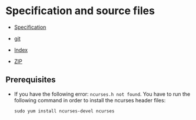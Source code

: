 # Specification and source files

* [Specification](http://cdn.cs50.net/2011/fall/psets/4/pset4.pdf)

* [git](http://cdn.cs50.net/2011/fall/psets/4/pset4.git/)
* [Index](http://cdn.cs50.net/2011/fall/psets/4/pset4/)
* [ZIP](http://cdn.cs50.net/2011/fall/psets/4/pset4.zip)


## Prerequisites

* If you have the following error: `ncurses.h not found`.
  You have to run the following command in order to install the ncurses
  header files:

      sudo yum install ncurses-devel ncurses

